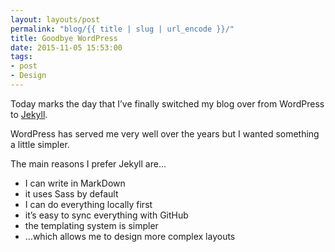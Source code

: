 ```yaml
---
layout: layouts/post
permalink: "blog/{{ title | slug | url_encode }}/"
title: Goodbye WordPress
date: 2015-11-05 15:53:00
tags:
- post
- Design
---
```


Today marks the day that I’ve finally switched my blog over from WordPress to [Jekyll][1].

WordPress has served me very well over the years but I wanted something a little simpler.

The main reasons I prefer Jekyll are…

- I can write in MarkDown
- it uses Sass by default
- I can do everything locally first
- it’s easy to sync everything with GitHub
- the templating system is simpler
- …which allows me to design more complex layouts

[1]: https://jekyllrb.com/ "Jekyll’s Website"